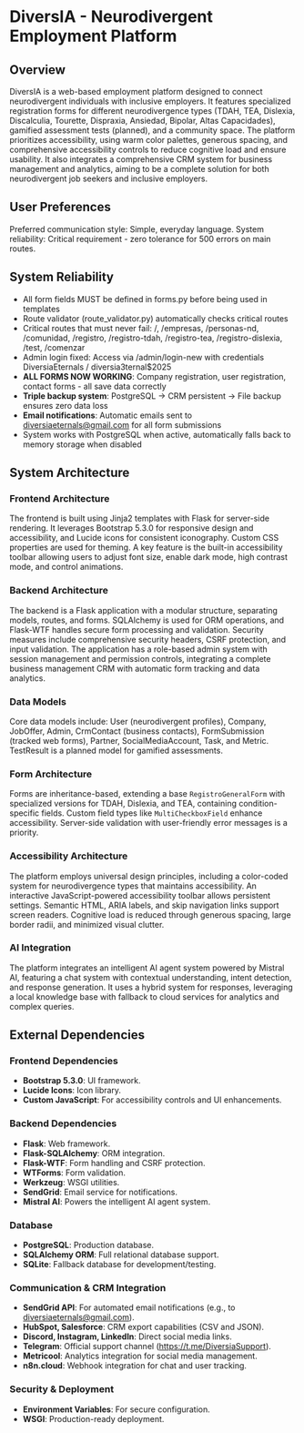 # DiversIA - Neurodivergent Employment Platform

## Overview
DiversIA is a web-based employment platform designed to connect neurodivergent individuals with inclusive employers. It features specialized registration forms for different neurodivergence types (TDAH, TEA, Dislexia, Discalculia, Tourette, Dispraxia, Ansiedad, Bipolar, Altas Capacidades), gamified assessment tests (planned), and a community space. The platform prioritizes accessibility, using warm color palettes, generous spacing, and comprehensive accessibility controls to reduce cognitive load and ensure usability. It also integrates a comprehensive CRM system for business management and analytics, aiming to be a complete solution for both neurodivergent job seekers and inclusive employers.

## User Preferences
Preferred communication style: Simple, everyday language.
System reliability: Critical requirement - zero tolerance for 500 errors on main routes.

## System Reliability
- All form fields MUST be defined in forms.py before being used in templates  
- Route validator (route_validator.py) automatically checks critical routes
- Critical routes that must never fail: /, /empresas, /personas-nd, /comunidad, /registro, /registro-tdah, /registro-tea, /registro-dislexia, /test, /comenzar
- Admin login fixed: Access via /admin/login-new with credentials DiversiaEternals / diversia3ternal$2025
- **ALL FORMS NOW WORKING**: Company registration, user registration, contact forms - all save data correctly
- **Triple backup system**: PostgreSQL → CRM persistent → File backup ensures zero data loss
- **Email notifications**: Automatic emails sent to diversiaeternals@gmail.com for all form submissions
- System works with PostgreSQL when active, automatically falls back to memory storage when disabled

## System Architecture

### Frontend Architecture
The frontend is built using Jinja2 templates with Flask for server-side rendering. It leverages Bootstrap 5.3.0 for responsive design and accessibility, and Lucide icons for consistent iconography. Custom CSS properties are used for theming. A key feature is the built-in accessibility toolbar allowing users to adjust font size, enable dark mode, high contrast mode, and control animations.

### Backend Architecture
The backend is a Flask application with a modular structure, separating models, routes, and forms. SQLAlchemy is used for ORM operations, and Flask-WTF handles secure form processing and validation. Security measures include comprehensive security headers, CSRF protection, and input validation. The application has a role-based admin system with session management and permission controls, integrating a complete business management CRM with automatic form tracking and data analytics.

### Data Models
Core data models include: User (neurodivergent profiles), Company, JobOffer, Admin, CrmContact (business contacts), FormSubmission (tracked web forms), Partner, SocialMediaAccount, Task, and Metric. TestResult is a planned model for gamified assessments.

### Form Architecture
Forms are inheritance-based, extending a base `RegistroGeneralForm` with specialized versions for TDAH, Dislexia, and TEA, containing condition-specific fields. Custom field types like `MultiCheckboxField` enhance accessibility. Server-side validation with user-friendly error messages is a priority.

### Accessibility Architecture
The platform employs universal design principles, including a color-coded system for neurodivergence types that maintains accessibility. An interactive JavaScript-powered accessibility toolbar allows persistent settings. Semantic HTML, ARIA labels, and skip navigation links support screen readers. Cognitive load is reduced through generous spacing, large border radii, and minimized visual clutter.

### AI Integration
The platform integrates an intelligent AI agent system powered by Mistral AI, featuring a chat system with contextual understanding, intent detection, and response generation. It uses a hybrid system for responses, leveraging a local knowledge base with fallback to cloud services for analytics and complex queries.

## External Dependencies

### Frontend Dependencies
- **Bootstrap 5.3.0**: UI framework.
- **Lucide Icons**: Icon library.
- **Custom JavaScript**: For accessibility controls and UI enhancements.

### Backend Dependencies
- **Flask**: Web framework.
- **Flask-SQLAlchemy**: ORM integration.
- **Flask-WTF**: Form handling and CSRF protection.
- **WTForms**: Form validation.
- **Werkzeug**: WSGI utilities.
- **SendGrid**: Email service for notifications.
- **Mistral AI**: Powers the intelligent AI agent system.

### Database
- **PostgreSQL**: Production database.
- **SQLAlchemy ORM**: Full relational database support.
- **SQLite**: Fallback database for development/testing.

### Communication & CRM Integration
- **SendGrid API**: For automated email notifications (e.g., to diversiaeternals@gmail.com).
- **HubSpot, Salesforce**: CRM export capabilities (CSV and JSON).
- **Discord, Instagram, LinkedIn**: Direct social media links.
- **Telegram**: Official support channel (https://t.me/DiversiaSupport).
- **Metricool**: Analytics integration for social media management.
- **n8n.cloud**: Webhook integration for chat and user tracking.

### Security & Deployment
- **Environment Variables**: For secure configuration.
- **WSGI**: Production-ready deployment.